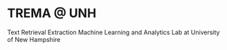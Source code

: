 # TREMA @ UNH

Text Retrieval Extraction Machine Learning and Analytics Lab at University of New Hampshire
